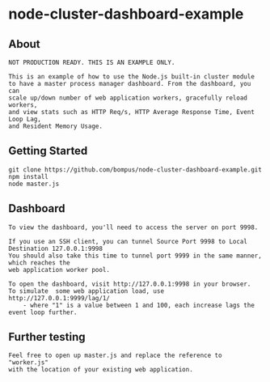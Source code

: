 # node-cluster-dashboard-example

## About
	NOT PRODUCTION READY. THIS IS AN EXAMPLE ONLY.

	This is an example of how to use the Node.js built-in cluster module
	to have a master process manager dashboard. From the dashboard, you can
	scale up/down number of web application workers, gracefully reload workers, 
	and view stats such as HTTP Req/s, HTTP Average Response Time, Event Loop Lag,
	and Resident Memory Usage.

## Getting Started
	git clone https://github.com/bompus/node-cluster-dashboard-example.git
	npm install
	node master.js

## Dashboard
	To view the dashboard, you'll need to access the server on port 9998.
	
	If you use an SSH client, you can tunnel Source Port 9998 to Local Destination 127.0.0.1:9998
	You should also take this time to tunnel port 9999 in the same manner, which reaches the
	web application worker pool.

	To open the dashboard, visit http://127.0.0.1:9998 in your browser.
	To simulate  some web application load, use http://127.0.0.1:9999/lag/1/
		- where "1" is a value between 1 and 100, each increase lags the event loop further.
		
## Further testing
	Feel free to open up master.js and replace the reference to "worker.js" 
	with the location of your existing web application.